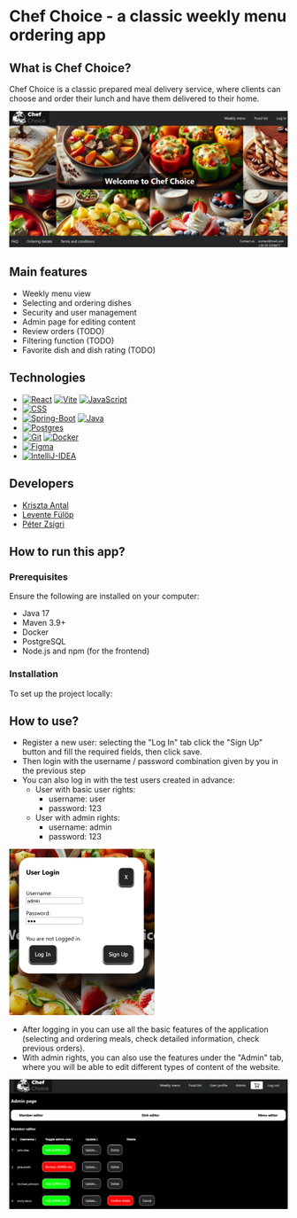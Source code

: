 # Chef Choice - a classic weekly menu ordering app

## What is Chef Choice?

Chef Choice is a classic prepared meal delivery service, where clients can choose and order their lunch and have them delivered to their home. 

![img.png](screenshots/img.png)

## Main features

- Weekly menu view
- Selecting and ordering dishes
- Security and user management
- Admin page for editing content
- Review orders (TODO)
- Filtering function (TODO)
- Favorite dish and dish rating (TODO)

[//]: # (TODO - Add screenshot of weekly menu page)

## Technologies
- [![React]][React-url] [![Vite]][Vite-url] [![JavaScript]][JavaScript-url]
- [![CSS]][CSS-url]
- [![Spring-Boot]][Spring-Boot-url] [![Java]][Java-url]
- [![Postgres]][Postgres-url]
- [![Git]][Git-url] [![Docker]][Docker-url]
- [![Figma]][Figma-url]
- [![IntelliJ-IDEA]][IntelliJ-IDEA-url]

## Developers
- [Kriszta Antal](https://github.com/KrisztaAntal)
- [Levente Fülöp](https://github.com/fulopl)
- [Péter Zsigri](https://github.com/ZsigriPeter)

[//]: # (TODO - Replace with steps to run docker compose)
## How to run this app?
### Prerequisites

Ensure the following are installed on your computer:
- Java 17
- Maven 3.9+
- Docker
- PostgreSQL
- Node.js and npm (for the frontend)

### Installation
To set up the project locally:

[//]: # (TODO - Check correctness of text below)
## How to use?  
- Register a new user: selecting the "Log In" tab click the "Sign Up" button and fill the required fields, then click save.
- Then login with the username / password combination given by you in the previous step
- You can also log in with the test users created in advance:
  - User with basic user rights:
    - username: user
    - password: 123
  - User with admin rights:
    - username: admin
    - password: 123

![chef_login_50.png](screenshots/chef_login_50.png)

- After logging in you can use all the basic features of the application (selecting and ordering meals, check detailed information, check previous orders). 
- With admin rights, you can also use the features under the "Admin" tab, where you will be able to edit different types of content of the website.


![img_1.png](screenshots/img_1.png)

[Postgres]: https://img.shields.io/badge/Postgres-%23316192.svg?logo=postgresql&logoColor=white
[Postgres-url]: https://www.postgresql.org/

[Figma]: https://img.shields.io/badge/Figma-F24E1E?logo=figma&logoColor=white
[Figma-url]: https://www.figma.com/

[Docker]: https://img.shields.io/badge/Docker-2496ED?logo=docker&logoColor=fff
[Docker-url]: https://www.docker.com/

[React]: https://img.shields.io/badge/React-%2320232a.svg?logo=react&logoColor=%2361DAFB
[React-url]: https://react.dev/

[Spring-Boot]: https://img.shields.io/badge/Spring%20Boot-6DB33F?logo=springboot&logoColor=fff
[Spring-Boot-url]: https://spring.io/projects/spring-boot

[Vite]: https://img.shields.io/badge/Vite-646CFF?logo=vite&logoColor=fff
[Vite-url]: https://vite.dev/guide/

[IntelliJ-IDEA]: https://img.shields.io/badge/IntelliJIDEA-000000.svg?logo=intellij-idea&logoColor=white
[IntelliJ-IDEA-url]: https://www.jetbrains.com/idea/

[CSS]: https://img.shields.io/badge/CSS-1572B6?logo=css3&logoColor=fff
[CSS-url]: https://en.wikipedia.org/wiki/CSS

[JavaScript]: https://img.shields.io/badge/JavaScript-F7DF1E?logo=javascript&logoColor=000
[JavaScript-url]: https://en.wikipedia.org/wiki/JavaScript

[Java]: https://img.shields.io/badge/Java-%23ED8B00.svg?logo=openjdk&logoColor=white
[Java-url]: https://www.java.com/en/

[Git]: https://img.shields.io/badge/Git-F05032?logo=git&logoColor=fff
[Git-url]: https://git-scm.com/
